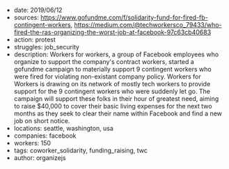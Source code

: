 - date: 2019/06/12
- sources: https://www.gofundme.com/f/solidarity-fund-for-fired-fb-contingent-workers, https://medium.com/@techworkersco_79433/who-fired-the-ras-organizing-the-worst-job-at-facebook-97c63cb40683
- action: protest
- struggles: job_security
- description: Workers for workers, a group of Facebook employees who organize to support the company's contract workers, started a gofundme campaign to materially support 9 contingent workers who were fired for violating non-existant company policy. Workers for Workers is drawing on its network of mostly tech workers to provide support for the 9 contingent workers who were suddenly let go. The campaign will support these folks in their hour of greatest need, aiming to raise $40,000 to cover their basic living expenses for the next two months as they seek to clear their name within Facebook and find a new job on short notice. 
- locations: seattle, washington, usa
- companies: facebook
- workers: 150
- tags: coworker_solidarity, funding_raising, twc
- author: organizejs
